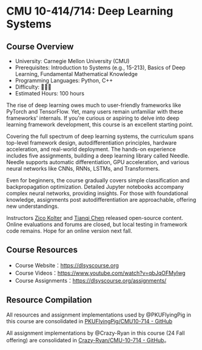# CMU 10-414/714: Deep Learning Systems

## Course Overview

- University: Carnegie Mellon University (CMU)
- Prerequisites: Introduction to Systems (e.g., 15-213), Basics of Deep Learning, 
                 Fundamental Mathematical Knowledge
- Programming Languages: Python, C++
- Difficulty: 🌟🌟🌟
- Estimated Hours: 100 hours

The rise of deep learning owes much to user-friendly frameworks like PyTorch and TensorFlow. Yet, many users remain unfamiliar with these frameworks' internals. If you're curious or aspiring to delve into deep learning framework development, this course is an excellent starting point.

Covering the full spectrum of deep learning systems, the curriculum spans top-level framework design, autodifferentiation principles, hardware acceleration, and real-world deployment. The hands-on experience includes five assignments, building a deep learning library called Needle. Needle supports automatic differentiation, GPU acceleration, and various neural networks like CNNs, RNNs, LSTMs, and Transformers.

Even for beginners, the course gradually covers simple classification and backpropagation optimization. Detailed Jupyter notebooks accompany complex neural networks, providing insights. For those with foundational knowledge, assignments post autodifferentiation are approachable, offering new understandings.

Instructors [Zico Kolter](https://zicokolter.com/) and [Tianqi Chen](https://tqchen.com/)  released open-source content. Online evaluations and forums are closed, but local testing in framework code remains. Hope for an online version next fall.

## Course Resources

- Course Website：<https://dlsyscourse.org>
- Course Videos：<https://www.youtube.com/watch?v=qbJqOFMyIwg>
- Course Assignments：<https://dlsyscourse.org/assignments/>

## Resource Compilation

All resources and assignment implementations used by @PKUFlyingPig in this course are consolidated in [PKUFlyingPig/CMU10-714 - GitHub](https://github.com/PKUFlyingPig/CMU10-714)

All assignment implementations by @Crazy-Ryan in this course (24 Fall offering) are consolidated in [Crazy-Ryan/CMU-10-714 - GitHub](https://github.com/Crazy-Ryan/CMU-10-714)。